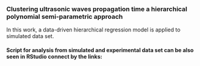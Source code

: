 


### Clustering ultrasonic waves propagation time a hierarchical polynomial semi-parametric approach


In this work, a data-driven hierarchical regression model is applied to simulated data set. 



#### __Script for analysis from simulated and experimental data set can be also seen in RStudio connect by the links:__


